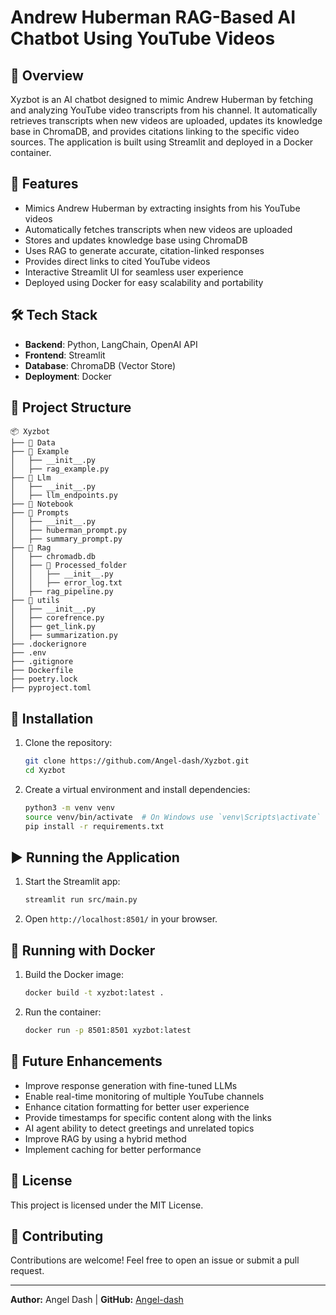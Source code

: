 # Andrew Huberman RAG-Based AI Chatbot Using YouTube Videos

## 📌 Overview
Xyzbot is an AI chatbot designed to mimic Andrew Huberman by fetching and analyzing YouTube video transcripts from his channel. It automatically retrieves transcripts when new videos are uploaded, updates its knowledge base in ChromaDB, and provides citations linking to the specific video sources. The application is built using Streamlit and deployed in a Docker container.

## 🚀 Features
- Mimics Andrew Huberman by extracting insights from his YouTube videos
- Automatically fetches transcripts when new videos are uploaded
- Stores and updates knowledge base using ChromaDB
- Uses RAG to generate accurate, citation-linked responses
- Provides direct links to cited YouTube videos
- Interactive Streamlit UI for seamless user experience
- Deployed using Docker for easy scalability and portability

## 🛠 Tech Stack
- **Backend**: Python, LangChain, OpenAI API
- **Frontend**: Streamlit
- **Database**: ChromaDB (Vector Store)
- **Deployment**: Docker

## 📂 Project Structure
```
📦 Xyzbot
├── 📂 Data
├── 📂 Example
│   ├── __init__.py
│   ├── rag_example.py
├── 📂 Llm
│   ├── __init__.py
│   ├── llm_endpoints.py
├── 📂 Notebook
├── 📂 Prompts
│   ├── __init__.py
│   ├── huberman_prompt.py
│   ├── summary_prompt.py
├── 📂 Rag
│   ├── chromadb.db
│   ├── 📂 Processed_folder
│   │   ├── __init__.py
│   │   ├── error_log.txt
│   ├── rag_pipeline.py
├── 📂 utils
│   ├── __init__.py
│   ├── corefrence.py
│   ├── get_link.py
│   ├── summarization.py
├── .dockerignore
├── .env
├── .gitignore
├── Dockerfile
├── poetry.lock
├── pyproject.toml
```

## 🔧 Installation
1. Clone the repository:
   ```bash
   git clone https://github.com/Angel-dash/Xyzbot.git
   cd Xyzbot
   ```
2. Create a virtual environment and install dependencies:
   ```bash
   python3 -m venv venv
   source venv/bin/activate  # On Windows use `venv\Scripts\activate`
   pip install -r requirements.txt
   ```

## ▶️ Running the Application
1. Start the Streamlit app:
   ```bash
   streamlit run src/main.py
   ```
2. Open `http://localhost:8501/` in your browser.

## 🐳 Running with Docker
1. Build the Docker image:
   ```bash
   docker build -t xyzbot:latest .
   ```
2. Run the container:
   ```bash
   docker run -p 8501:8501 xyzbot:latest
   ```

## 📌 Future Enhancements
- Improve response generation with fine-tuned LLMs
- Enable real-time monitoring of multiple YouTube channels
- Enhance citation formatting for better user experience
- Provide timestamps for specific content along with the links
- AI agent ability to detect greetings and unrelated topics
- Improve RAG by using a hybrid method
- Implement caching for better performance

## 📜 License
This project is licensed under the MIT License.

## 🤝 Contributing
Contributions are welcome! Feel free to open an issue or submit a pull request.

---
**Author:** Angel Dash | **GitHub:** [Angel-dash](https://github.com/Angel-dash)

